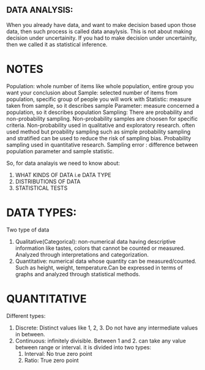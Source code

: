 ## DATA ANALYSIS: 

When you already have data, and want to make decision based upon those data, then such process is called data anaylysis. This is not about making decision under uncertainity. If you had to make decision under uncertainity, then we called it as statistical inference. 

# NOTES
Population: whole number of items like whole population, entire group you want your conclusion about
Sample: selected number of items from population, specific group of people you will work with
Statistic: measure taken from sample, so it describes sample
Parameter: measure concerned a population, so it describes population
Sampling: There are probability and non-probability sampling. Non-probability samples are choosen for specific criteria. Non-probability used in qualitative and exploratory research. often used method but proability sampling such as simple probability sampling and stratified can be used to reduce the risk of sampling bias. Probability sampling used in quantitative research.
Sampling error :  difference between population parameter and sample statistic.




So, for data analayis we need to know about: 
1. WHAT KINDS OF DATA i.e DATA TYPE
2. DISTRIBUTIONS OF DATA
3. STATISTICAL TESTS

# DATA TYPES:
Two type of data
1. Qualitative(Categorical): non-numerical data having descriptive information like tastes, colors that cannot be counted or measured. Analyzed through interpretations and categorization.
2. Quantitative: numerical data whose quantity can be measured/counted. Such as height, weight, temperature.Can be expressed in terms of graphs and analyzed through statistical methods.

# QUANTITATIVE 
Different types:
1. Discrete: Distinct values like 1, 2, 3. Do not have any intermediate values in between. 
2. Continuous: infinitely divisible. Between 1 and 2. can take any value between range or interval. it is divided into two types:
    1. Interval: No true zero point
    2. Ratio: True zero point





